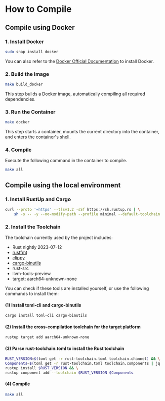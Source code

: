 # How to Compile

## Compile using Docker
### 1. Install Docker
```bash
sudo snap install docker
```
You can also refer to the [Docker Official Documentation](https://docs.docker.com/install/) to install Docker.

### 2. Build the Image

```bash
make build_docker
```

This step builds a Docker image, automatically compiling all required dependencies.

### 3. Run the Container

```bash
make docker
```
This step starts a container, mounts the current directory into the container, and enters the container's shell.

### 4. Compile

Execute the following command in the container to compile.
```bash
make all
```

## Compile using the local environment

### 1. Install RustUp and Cargo

```bash
curl --proto '=https' --tlsv1.2 -sSf https://sh.rustup.rs | \
    sh -s -- -y --no-modify-path --profile minimal --default-toolchain nightly
```

### 2. Install the Toolchain

The toolchain currently used by the project includes:

 - Rust nightly 2023-07-12
 - [rustfmt](https://crates.io/crates/rustfmt)
 - [clippy](https://crates.io/crates/clippy)
 - [cargo-binutils](https://crates.io/crates/cargo-binutils/0.3.6)
 - rust-src
 - llvm-tools-preview
 - target: aarch64-unknown-none

You can check if these tools are installed yourself, or use the following commands to install them:

#### (1) Install toml-cli and cargo-binutils

```bash
cargo install toml-cli cargo-binutils
```

#### (2) Install the cross-compilation toolchain for the target platform

```bash
rustup target add aarch64-unknown-none
```

#### (3) Parse rust-toolchain.toml to install the Rust toolchain

```bash
RUST_VERSION=$(toml get -r rust-toolchain.toml toolchain.channel) && \
Components=$(toml get -r rust-toolchain.toml toolchain.components | jq -r 'join(" ")') && \
rustup install $RUST_VERSION && \
rustup component add --toolchain $RUST_VERSION $Components
```
#### (4) Compile

```bash
make all
```